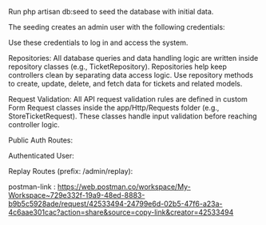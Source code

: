 Run php artisan db:seed to seed the database with initial data.

The seeding creates an admin user with the following credentials:

<!--! Email: franklinroswer@gmail.com -->
<!--!  Password: 12345678 -->

Use these credentials to log in and access the system.

Repositories:
All database queries and data handling logic are written inside repository classes (e.g., TicketRepository).
Repositories help keep controllers clean by separating data access logic.
Use repository methods to create, update, delete, and fetch data for tickets and related models.

Request Validation:
All API request validation rules are defined in custom Form Request classes inside the app/Http/Requests folder (e.g., StoreTicketRequest).
These classes handle input validation before reaching controller logic.

Public Auth Routes:

<!--? POST /login — User login (FrontloginController@login) {{base_url}}/login -->
<!--? POST /register — User registration (FrontRegisterController@register)  ->{{base_url}}/register -->
<!--? POST /logout — User logout (FrontloginController@logout) {{base_url}}/logout -->

Authenticated User:

<!-- GET /user — Get authenticated user info (middleware auth:sanctum)
Admin Routes (prefix: /admin):
Ticket Routes (prefix: /admin/ticket):

GET /index — List all tickets (TicketController@index) -->
<!--? POST /store — Create a ticket (TicketController@store)   ->{{base_url}}/admin/ticket/store -->
 <!--? PUT /update/{id} — Update a ticket by ID (TicketController@update)  -> {{base_url}}/admin/ticket/update/{id} -->
<!-- GET /delete/{id} — Delete a ticket by ID (TicketController@destroy)
GET /show/{id} — Show ticket details by ID (TicketController@show) -->

Replay Routes (prefix: /admin/replay):

<!--? POST /store — Store a ticket replay (TicketReplayController@store)   -> {{base_url}}/admin/replay/store -->
<!--POST /show/{id} — Show ticket replay(s) for ticket (TicketReplayController@show)

Test Auth Route:

GET /test-auth — Returns current authenticated user info (user ID and user object) -->

postman-link : https://web.postman.co/workspace/My-Workspace~729e332f-19a9-48ed-8883-b9b5c5928ade/request/42533494-24799e6d-02b5-47f6-a23a-4c6aae301cac?action=share&source=copy-link&creator=42533494

